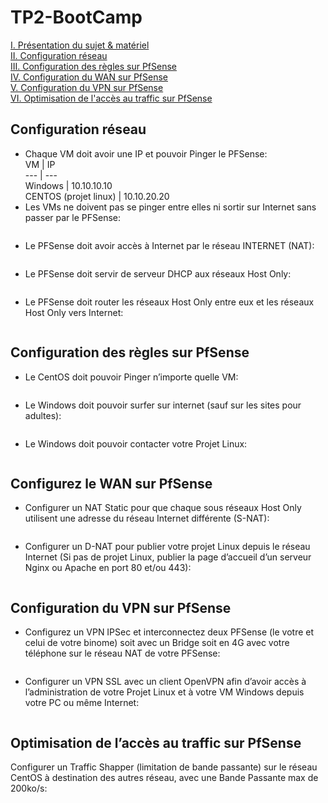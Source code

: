 # TP2-BootCamp

[I. Présentation du sujet & matériel](#Présentation-du-sujet-&-matériel)  
[II. Configuration réseau](#Configuration-réseau)  
[III. Configuration des règles sur PfSense](#Configuration-des-règles-sur-PfSense)  
[IV. Configuration du WAN sur PfSense](#Configaration-du-WAN-sur-PfSense)  
[V. Configuration du VPN sur PfSense](#Configuration-du-VPN-sur-PfSense)  
[VI. Optimisation de l'accès au traffic sur PfSense](#Optimisation-de-l’accès-au-traffic-sur-PfSense)  


## Configuration réseau
* Chaque VM doit avoir une IP et pouvoir Pinger le PFSense:  
VM | IP  
--- | ---   
Windows | 10.10.10.10  
CENTOS (projet linux) | 10.10.20.20  
* Les VMs ne doivent pas se pinger entre elles ni sortir sur Internet sans passer par le PFSense:  
```bash
```
* Le PFSense doit avoir accès à Internet par le réseau INTERNET (NAT):  
```bash
```
* Le PFSense doit servir de serveur DHCP aux réseaux Host Only:  
```bash
```
* Le PFSense doit router les réseaux Host Only entre eux et les réseaux Host Only vers Internet:  
```bash
```
## Configuration des règles sur PfSense
* Le CentOS doit pouvoir Pinger n’importe quelle VM:  
```bash
```
* Le Windows doit pouvoir surfer sur internet (sauf sur les sites pour adultes):  
```bash
```
* Le Windows doit pouvoir contacter votre Projet Linux:  
```bash
```
## Configurez le WAN sur PfSense  
* Configurer un NAT Static pour que chaque sous réseaux Host Only utilisent une adresse du réseau Internet différente (S-NAT):  
```bash
```
* Configurer un D-NAT pour publier votre projet Linux depuis le réseau Internet (Si pas de projet Linux, publier la page d’accueil d’un serveur Nginx ou Apache en port 80 et/ou 443):  
```bash
```
## Configuration du VPN sur PfSense
* Configurez un VPN IPSec et interconnectez deux PFSense (le votre et celui de votre binome) soit avec un Bridge soit en 4G avec votre téléphone sur le réseau NAT de votre PFSense:  
```bash
```
* Configurer un VPN SSL avec un client OpenVPN afin d’avoir accès à l’administration de votre Projet Linux et à votre VM Windows depuis votre PC ou même Internet:  
```bash
```
## Optimisation de l’accès au traffic sur PfSense
Configurer un Traffic Shapper (limitation de bande passante) sur le réseau CentOS à destination des autres réseau, avec une Bande Passante max de 200ko/s:  
```bash
```
